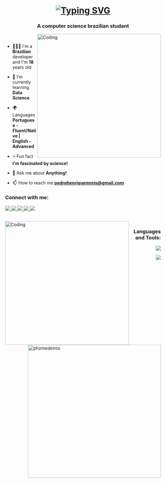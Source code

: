 <h1 align="center"><a href="https://git.io/typing-svg"><img src="https://readme-typing-svg.demolab.com?font=Poppins&weight=500&size=30&pause=1000&color=F7F7F7&random=false&width=430&lines=Hi+%F0%9F%91%8B%2C+I'm+Pedro+Medeiros;Ol%C3%A1+%F0%9F%91%8B%2C++sou+Pedro+Medeiros;Hola+%F0%9F%91%8B%2C+soy+Pedro+Medeiros;Salut+%F0%9F%91%8B%2C+je+m'appelle+Pedro+Medeiros;Ciao+%F0%9F%91%8B%2C+sono+Pedro+Medeiros;%E5%97%A8%F0%9F%91%8B%EF%BC%8C%E6%88%91%E6%98%AF%E4%BD%A9%E5%BE%B7%E7%BD%97%C2%B7%E6%A2%85%E4%BB%A3%E7%BD%97%E6%96%AF;%D0%9F%D1%80%D0%B8%D0%B2%D0%B5%D1%82+%F0%9F%91%8B%2C+%D1%8F+%D0%9F%D0%B5%D0%B4%D1%80%D0%BE+%D0%9C%D0%B5%D0%B4%D0%B5%D0%B9%D1%80%D0%BE%D1%81.;Hallo+%F0%9F%91%8B%2C+ich+bin+Pedro+Medeiros" alt="Typing SVG" /></a></h1>
<h3 align="center">A computer science brazilian studant</h3>
<img align="right" alt="Coding" width="400" src="https://github.com/phzmedeiros/phzmedeiros/assets/81303691/17ab61d1-ab67-47eb-bf88-b3be69a0b308">
<br>

- 👨🏽‍🚀 I'm a **Brazilian** developer and I'm **18** years old

- 🌱 I’m currently learning **Data Science**
  
- 🌍 Languages **Portuguese - Fluent/Native | English - Advanced**

- ⚡ Fun fact **I'm fascinated by science!**
    
- 💬 Ask me about **Anything!**

- 📫 How to reach me **pedrohenriquemreis@gmail.com**

<h3 align="left">Connect with me:</h3>
<p align="left">
  <a href="https://x.com/PhzMedeiros?t=oXBGAxpmXhw26aI9PKbGlw&s=09">
    <img src="https://skillicons.dev/icons?i=twitter" />
  </a>
  <a href="https://www.linkedin.com/in/phzmedeiros?utm_source=share&utm_campaign=share_via&utm_content=profile&utm_medium=android_app">
    <img src="https://skillicons.dev/icons?i=linkedin" />
  </a>
  <a href="https://skillicons.dev">
    <img src="https://skillicons.dev/icons?i=discord" />
  </a>
  <a href="https://www.instagram.com/phzmedeiros?igsh=NGkyODUybDZla3Ez">
    <img src="https://skillicons.dev/icons?i=instagram" />
  </a>
  <a href="https://dev.to/phzmedeiros">
    <img src="https://skillicons.dev/icons?i=devto" />
  </a>
</p>

<br>
<img align="left" alt="Coding" width="400" src="https://github.com/phzmedeiros/phzmedeiros/assets/81303691/fbcccb7b-d67c-412e-8a79-ae049e985b2e">
<h3 align="right">Languages and Tools:</h3>
<p align="right">
  <a href="https://skillicons.dev">
    <img src="https://skillicons.dev/icons?i=cs,dotnet,docker,html,css,js,arduino,git" />
  </a>
</p>
<p align="right">
<a href="https://skillicons.dev">
    <img src="https://skillicons.dev/icons?i=py,linux,figma,visualstudio,vscode,mysql,react,php" />
  </a>
</p>
<img align="right" width="430" src="https://github-readme-streak-stats.herokuapp.com/?user=phzmedeiros&theme=tokyonight" alt="phzmedeiros" />
